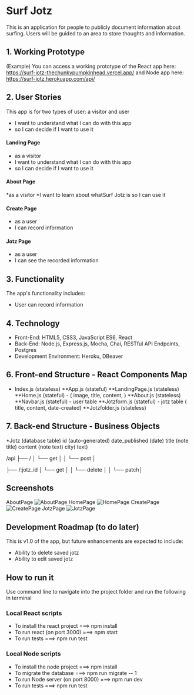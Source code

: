 # Surf Jotz
This is an application for people to publicly document information about surfing. Users will be guided to an area to store thoughts and information.

## 1. Working Prototype 
(Example) You can access a working prototype of the React app here: https://surf-jotz-thechunkypumpkinhead.vercel.app/ and Node app here: https://surf-jotz.herokuapp.com/api/


## 2. User Stories
This app is for two types of user: a visitor and user
* I want to understand what I can do with this app 
* so I can decide if I want to use it

#### Landing Page
* as a visitor
* I want to understand what I can do with this app 
* so I can decide if I want to use it

 ####     About Page
*as a visitor
*I want to learn about whatSurf Jotz is
so I can use it

####  Create Page
* as a user
* I can record information

####  Jotz Page
* as a user
* I can see the recorded information


## 3. Functionality 
The app's functionality includes:
* User can record information

## 4. Technology 
* Front-End: HTML5, CSS3, JavaScript ES6, React
* Back-End: Node.js, Express.js, Mocha, Chai, RESTful API Endpoints, Postgres
* Development Environment: Heroku, DBeaver



## 6. Front-end Structure - React Components Map 
* Index.js (stateless)
**App.js (stateful)
**LandingPage.js (stateless)
**Home.js (stateful) -  ( image, title, content, )
**About.js (stateless)
**Navbar.js (stateful) - user table
**Jotzform.js (stateful) - jotz table ( title, content, date-created)
**Jotzfolder.js (stateless) 

## 7. Back-end Structure - Business Objects 
*Jotz (database table)
id (auto-generated)
 date_published  (date)
title (note title)
content (note text)
city( text)

/api 
├── /
│ └── get │
│ └── post │

 ├── /:jotz_id 
 │ └── get │
│ └── delete │
│ └── patch│


## Screenshots 

AboutPage
![AboutPage](/github-images/screenshots/about.png)
HomePage
![HomePage](/github-images/screenshots/home.png)
CreatePage
![CreatePage](/github-images/screenshots/create.png)
JotzPage
![JotzPage](/github-images/screenshots/jotz.png)

## Development Roadmap (to do later)
This is v1.0 of the app, but future enhancements are expected to include:
* Ability to delete saved jotz
* Ability to edit saved jotz

## How to run it 
Use command line to navigate into the project folder and run the following in terminal

### Local React scripts
* To install the react project ===> npm install
* To run react (on port 3000) ===> npm start
* To run tests ===> npm run test

### Local Node scripts
* To install the node project ===> npm install
* To migrate the database ===> npm run migrate -- 1
* To run Node server (on port 8000) ===> npm run dev
* To run tests ===> npm run test
